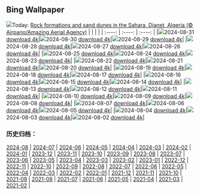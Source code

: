 ## Bing Wallpaper
![](https://cn.bing.com/th?id=OHR.DjanetAlgeria_EN-IN1880956214_UHD.jpg&w=1000)Today: [Rock formations and sand dunes in the Sahara, Djanet, Algeria (© Airpano/Amazing Aerial Agency)](https://cn.bing.com/th?id=OHR.DjanetAlgeria_EN-IN1880956214_UHD.jpg&rf=LaDigue_UHD.jpg&pid=hp&w=3840&h=2160&rs=1&c=4)
|      |      |      |
| :----: | :----: | :----: |
|![](https://cn.bing.com/th?id=OHR.DjanetAlgeria_EN-IN1880956214_UHD.jpg&pid=hp&w=384&h=216&rs=1&c=4)2024-08-31 [download 4k](https://cn.bing.com/th?id=OHR.DjanetAlgeria_EN-IN1880956214_UHD.jpg&rf=LaDigue_UHD.jpg&pid=hp&w=3840&h=2160&rs=1&c=4)|![](https://cn.bing.com/th?id=OHR.WhaleSharkDay_EN-IN1617510782_UHD.jpg&pid=hp&w=384&h=216&rs=1&c=4)2024-08-30 [download 4k](https://cn.bing.com/th?id=OHR.WhaleSharkDay_EN-IN1617510782_UHD.jpg&rf=LaDigue_UHD.jpg&pid=hp&w=3840&h=2160&rs=1&c=4)|![](https://cn.bing.com/th?id=OHR.CastellfollitSpain_EN-IN0193235815_UHD.jpg&pid=hp&w=384&h=216&rs=1&c=4)2024-08-29 [download 4k](https://cn.bing.com/th?id=OHR.CastellfollitSpain_EN-IN0193235815_UHD.jpg&rf=LaDigue_UHD.jpg&pid=hp&w=3840&h=2160&rs=1&c=4)|
|![](https://cn.bing.com/th?id=OHR.ParalympicsParis_EN-IN0481603176_UHD.jpg&pid=hp&w=384&h=216&rs=1&c=4)2024-08-28 [download 4k](https://cn.bing.com/th?id=OHR.ParalympicsParis_EN-IN0481603176_UHD.jpg&rf=LaDigue_UHD.jpg&pid=hp&w=3840&h=2160&rs=1&c=4)|![](https://cn.bing.com/th?id=OHR.YoungCaiman_EN-IN9705347910_UHD.jpg&pid=hp&w=384&h=216&rs=1&c=4)2024-08-27 [download 4k](https://cn.bing.com/th?id=OHR.YoungCaiman_EN-IN9705347910_UHD.jpg&rf=LaDigue_UHD.jpg&pid=hp&w=3840&h=2160&rs=1&c=4)|![](https://global.bing.com/th?id=OHR.PalmyraAtoll_EN-IN9487861231_UHD.jpg&pid=hp&w=384&h=216&rs=1&c=4)2024-08-26 [download 4k](https://global.bing.com/th?id=OHR.PalmyraAtoll_EN-IN9487861231_UHD.jpg)|
|![](https://global.bing.com/th?id=OHR.GolcondaFort_EN-IN3908727493_UHD.jpg&pid=hp&w=384&h=216&rs=1&c=4)2024-08-25 [download 4k](https://global.bing.com/th?id=OHR.GolcondaFort_EN-IN3908727493_UHD.jpg)|![](https://global.bing.com/th?id=OHR.KatahdinWoods_EN-IN9245397268_UHD.jpg&pid=hp&w=384&h=216&rs=1&c=4)2024-08-24 [download 4k](https://global.bing.com/th?id=OHR.KatahdinWoods_EN-IN9245397268_UHD.jpg)|![](https://global.bing.com/th?id=OHR.PrasatPhanom_EN-IN2102190312_UHD.jpg&pid=hp&w=384&h=216&rs=1&c=4)2024-08-23 [download 4k](https://global.bing.com/th?id=OHR.PrasatPhanom_EN-IN2102190312_UHD.jpg)|
|![](https://global.bing.com/th?id=OHR.OceanCityMD_EN-IN0871145545_UHD.jpg&pid=hp&w=384&h=216&rs=1&c=4)2024-08-22 [download 4k](https://global.bing.com/th?id=OHR.OceanCityMD_EN-IN0871145545_UHD.jpg)|![](https://global.bing.com/th?id=OHR.NazcaBooby_EN-IN0321873603_UHD.jpg&pid=hp&w=384&h=216&rs=1&c=4)2024-08-21 [download 4k](https://global.bing.com/th?id=OHR.NazcaBooby_EN-IN0321873603_UHD.jpg)|![](https://global.bing.com/th?id=OHR.TetonSunrise_EN-IN0048035143_UHD.jpg&pid=hp&w=384&h=216&rs=1&c=4)2024-08-20 [download 4k](https://global.bing.com/th?id=OHR.TetonSunrise_EN-IN0048035143_UHD.jpg)|
|![](https://global.bing.com/th?id=OHR.FestivalRakhi_EN-IN9632575091_UHD.jpg&pid=hp&w=384&h=216&rs=1&c=4)2024-08-19 [download 4k](https://global.bing.com/th?id=OHR.FestivalRakhi_EN-IN9632575091_UHD.jpg)|![](https://global.bing.com/th?id=OHR.HuntingtonBeach_EN-IN9332234048_UHD.jpg&pid=hp&w=384&h=216&rs=1&c=4)2024-08-18 [download 4k](https://global.bing.com/th?id=OHR.HuntingtonBeach_EN-IN9332234048_UHD.jpg)|![](https://global.bing.com/th?id=OHR.AlfanzinaLighthouse_EN-IN9099733197_UHD.jpg&pid=hp&w=384&h=216&rs=1&c=4)2024-08-17 [download 4k](https://global.bing.com/th?id=OHR.AlfanzinaLighthouse_EN-IN9099733197_UHD.jpg)|
|![](https://global.bing.com/th?id=OHR.JapanRollerCoaster_EN-IN8774755618_UHD.jpg&pid=hp&w=384&h=216&rs=1&c=4)2024-08-16 [download 4k](https://global.bing.com/th?id=OHR.JapanRollerCoaster_EN-IN8774755618_UHD.jpg)|![](https://global.bing.com/th?id=OHR.RedFortID_EN-IN8417084718_UHD.jpg&pid=hp&w=384&h=216&rs=1&c=4)2024-08-15 [download 4k](https://global.bing.com/th?id=OHR.RedFortID_EN-IN8417084718_UHD.jpg)|![](https://global.bing.com/th?id=OHR.WatarrkaLizard_EN-IN4528148622_UHD.jpg&pid=hp&w=384&h=216&rs=1&c=4)2024-08-14 [download 4k](https://global.bing.com/th?id=OHR.WatarrkaLizard_EN-IN4528148622_UHD.jpg)|
|![](https://global.bing.com/th?id=OHR.DugiOtokCroatia_EN-IN7497189787_UHD.jpg&pid=hp&w=384&h=216&rs=1&c=4)2024-08-13 [download 4k](https://global.bing.com/th?id=OHR.DugiOtokCroatia_EN-IN7497189787_UHD.jpg)|![](https://global.bing.com/th?id=OHR.ElephantsAmboseli_EN-IN6966931510_UHD.jpg&pid=hp&w=384&h=216&rs=1&c=4)2024-08-12 [download 4k](https://global.bing.com/th?id=OHR.ElephantsAmboseli_EN-IN6966931510_UHD.jpg)|![](https://global.bing.com/th?id=OHR.TofinoVancouver_EN-IN6327643260_UHD.jpg&pid=hp&w=384&h=216&rs=1&c=4)2024-08-11 [download 4k](https://global.bing.com/th?id=OHR.TofinoVancouver_EN-IN6327643260_UHD.jpg)|
|![](https://global.bing.com/th?id=OHR.JoshuaTreeNP_EN-IN4447271729_UHD.jpg&pid=hp&w=384&h=216&rs=1&c=4)2024-08-10 [download 4k](https://global.bing.com/th?id=OHR.JoshuaTreeNP_EN-IN4447271729_UHD.jpg)|![](https://global.bing.com/th?id=OHR.HangCave_EN-IN5640527051_UHD.jpg&pid=hp&w=384&h=216&rs=1&c=4)2024-08-09 [download 4k](https://global.bing.com/th?id=OHR.HangCave_EN-IN5640527051_UHD.jpg)|![](https://global.bing.com/th?id=OHR.SpottedOwlet_EN-IN6300276493_UHD.jpg&pid=hp&w=384&h=216&rs=1&c=4)2024-08-08 [download 4k](https://global.bing.com/th?id=OHR.SpottedOwlet_EN-IN6300276493_UHD.jpg)|
|![](https://global.bing.com/th?id=OHR.MichiganLighthouse_EN-IN5667907086_UHD.jpg&pid=hp&w=384&h=216&rs=1&c=4)2024-08-07 [download 4k](https://global.bing.com/th?id=OHR.MichiganLighthouse_EN-IN5667907086_UHD.jpg)|![](https://global.bing.com/th?id=OHR.MolokiniHawaii_EN-IN4587072198_UHD.jpg&pid=hp&w=384&h=216&rs=1&c=4)2024-08-06 [download 4k](https://global.bing.com/th?id=OHR.MolokiniHawaii_EN-IN4587072198_UHD.jpg)|![](https://global.bing.com/th?id=OHR.HertfordshireLavender_EN-IN4194143744_UHD.jpg&pid=hp&w=384&h=216&rs=1&c=4)2024-08-05 [download 4k](https://global.bing.com/th?id=OHR.HertfordshireLavender_EN-IN4194143744_UHD.jpg)|
|![](https://global.bing.com/th?id=OHR.ImpalaOxpecker_EN-IN3497314730_UHD.jpg&pid=hp&w=384&h=216&rs=1&c=4)2024-08-04 [download 4k](https://global.bing.com/th?id=OHR.ImpalaOxpecker_EN-IN3497314730_UHD.jpg)|![](https://global.bing.com/th?id=OHR.WulongKarst_EN-IN3139596004_UHD.jpg&pid=hp&w=384&h=216&rs=1&c=4)2024-08-03 [download 4k](https://global.bing.com/th?id=OHR.WulongKarst_EN-IN3139596004_UHD.jpg)|![](https://global.bing.com/th?id=OHR.TrunkBay_EN-IN2631653470_UHD.jpg&pid=hp&w=384&h=216&rs=1&c=4)2024-08-02 [download 4k](https://global.bing.com/th?id=OHR.TrunkBay_EN-IN2631653470_UHD.jpg)|

### 历史归档：
[2024-08](/picture/2024-08/) | [2024-07](/picture/2024-07/) | [2024-06](/picture/2024-06/) | [2024-05](/picture/2024-05/) | [2024-04](/picture/2024-04/) | [2024-03](/picture/2024-03/) | [2024-02](/picture/2024-02/) | [2024-01](/picture/2024-01/) | 
[2023-12](/picture/2023-12/) | [2023-11](/picture/2023-11/) | [2023-10](/picture/2023-10/) | [2023-09](/picture/2023-09/) | [2023-08](/picture/2023-08/) | [2023-07](/picture/2023-07/) | [2023-06](/picture/2023-06/) | [2023-05](/picture/2023-05/) | 
[2023-04](/picture/2023-04/) | [2023-03](/picture/2023-03/) | [2023-02](/picture/2023-02/) | [2023-01](/picture/2023-01/) | [2022-12](/picture/2022-12/) | [2022-11](/picture/2022-11/) | [2022-10](/picture/2022-10/) | [2022-09](/picture/2022-09/) | 
[2022-08](/picture/2022-08/) | [2022-07](/picture/2022-07/) | [2022-06](/picture/2022-06/) | [2022-05](/picture/2022-05/) | [2022-04](/picture/2022-04/) | [2022-03](/picture/2022-03/) | [2022-02](/picture/2022-02/) | [2022-01](/picture/2022-01/) | 
[2021-12](/picture/2021-12/) | [2021-11](/picture/2021-11/) | [2021-10](/picture/2021-10/) | [2021-09](/picture/2021-09/) | [2021-08](/picture/2021-08/) | [2021-07](/picture/2021-07/) | [2021-06](/picture/2021-06/) | [2021-05](/picture/2021-05/) | 
[2021-04](/picture/2021-04/) | [2021-03](/picture/2021-03/) | [2021-02](/picture/2021-02/) | 